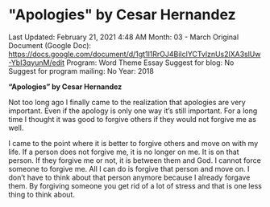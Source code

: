 # "Apologies" by Cesar Hernandez

Last Updated: February 21, 2021 4:48 AM
Month: 03 - March
Original Document (Google Doc): https://docs.google.com/document/d/1gt1l1RrOJ4BiIclYCTvlznUs2lXA3slUw-YbI3qyunM/edit
Program: Word Theme Essay
Suggest for blog: No
Suggest for program mailing: No
Year: 2018

**“Apologies” by Cesar Hernandez**

Not too long ago I finally came to the realization that apologies are very important. Even if the apology is only one way it’s still important. For a long time I thought it was good to forgive others if they would not forgive me as well.

I came to the point where it is better to forgive others and move on with my life. If a person does not forgive me, it is no longer on me. It is on that person. If they forgive me or not, it is between them and God. I cannot force someone to forgive me. All I can do is forgive that person and move on. I don’t have to think about that person anymore because I already forgave them. By forgiving someone you get rid of a lot of stress and that is one less thing to think about.